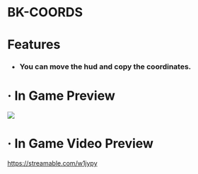<h1>BK-COORDS</h1>

<h1>Features</h1>
<h3>

* You can move the hud and copy the coordinates.
</h3>
<h1> ·  In Game Preview</h1>

<img src = "https://cdn.discordapp.com/attachments/853651746181349456/943061570777407528/Captura_de_pantalla_2022-02-15_092936.png">

<h1> ·  In Game Video Preview</h1>

https://streamable.com/w1jypy
